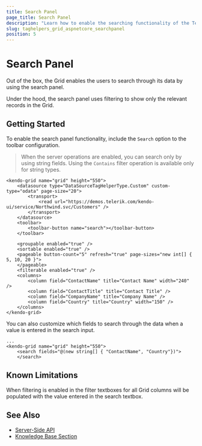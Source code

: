 ```yaml
---
title: Search Panel
page_title: Search Panel
description: "Learn how to enable the searching functionality of the Telerik UI Grid for ASP.NET Core."
slug: taghelpers_grid_aspnetcore_searchpanel
position: 5
---
```


# Search Panel

Out of the box, the Grid enables the users to search through its data by using the search panel.

Under the hood, the search panel uses filtering to show only the relevant records in the Grid.

## Getting Started

To enable the search panel functionality, include the `Search` option to the toolbar configuration.

> When the server operations are enabled, you can search only by using string fields. Using the `Contains` filter operation is available only for string types.

    <kendo-grid name="grid" height="550">
        <datasource type="DataSourceTagHelperType.Custom" custom-type="odata" page-size="20">
            <transport>
                <read url="https://demos.telerik.com/kendo-ui/service/Northwind.svc/Customers" />
            </transport>
        </datasource>
        <toolbar>
            <toolbar-button name="search"></toolbar-button>
        </toolbar>

        <groupable enabled="true" />
        <sortable enabled="true" />
        <pageable button-count="5" refresh="true" page-sizes="new int[] { 5, 10, 20 }">
        </pageable>
        <filterable enabled="true" />
        <columns>
            <column field="ContactName" title="Contact Name" width="240" />
            <column field="ContactTitle" title="Contact Title" />
            <column field="CompanyName" title="Company Name" />
            <column field="Country" title="Country" width="150" />
        </columns>
    </kendo-grid>

You can also customize which fields to search through the data when a value is entered in the search input.

    ...
    <kendo-grid name="grid" height="550">
        <search fields="@(new string[] { "ContactName", "Country"})">
        </search>

## Known Limitations

When filtering is enabled in the filter textboxes for all Grid columns will be populated with the value entered in the search textbox.

## See Also

* [Server-Side API](/api/grid)
* [Knowledge Base Section](/knowledge-base)
